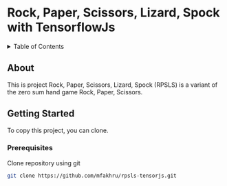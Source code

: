 # Rock, Paper, Scissors, Lizard, Spock with TensorflowJs

<div id="top"></div>

<!-- TABLE OF CONTENTS -->
<details>
  <summary>Table of Contents</summary>
  <ol>
    <li>
       <a href="#about">About</a>
    </li>
    <li>
      <a href="#getting-started">Getting Started</a>
      <ul>
        <li><a href="#prerequisites">Prerequisites</a></li>
      </ul>
    </li>
  </ol>
</details>



<!-- ABOUT THE PROJECT -->
## About

This is project Rock, Paper, Scissors, Lizard, Spock (RPSLS) is a variant of the zero sum hand game Rock, Paper, Scissors.



<!-- GETTING STARTED -->
## Getting Started

To copy this project, you can clone.

### Prerequisites

Clone repository using git   
  ```sh
  git clone https://github.com/mfakhru/rpsls-tensorjs.git
  ```
